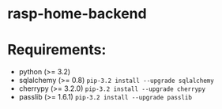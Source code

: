 rasp-home-backend
=================

# Requirements: #

* python (>= 3.2)
* sqlalchemy (>= 0.8)
  `pip-3.2 install --upgrade sqlalchemy`
* cherrypy (>= 3.2.0)
  `pip-3.2 install --upgrade cherrypy`
* passlib (>= 1.6.1)
  `pip-3.2 install --upgrade passlib`


